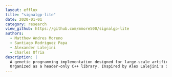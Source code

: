 ```yaml
---
layout: efflux
title: "signalgp-lite"
date: 2020-01-01
category: research
view_github: https://github.com/mmore500/signalgp-lite
authors:
  - Matthew Andres Moreno
  - Santiago Rodriguez Papa
  - Alexander Lalejini
  - Charles Ofria
description: |
  A genetic programming implementation designed for large-scale artificial life applications.
  Organized as a header-only C++ library. Inspired by Alex Lalejini's SignalGP.
---
```

